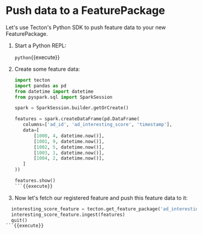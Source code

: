 # Push data to a FeaturePackage

Let's use Tecton's Python SDK to push feature data to your new FeaturePackage.

1. Start a Python REPL:

   `python`{{execute}}

2. Create some feature data:

    ```python
   import tecton
   import pandas as pd
   from datetime import datetime
   from pyspark.sql import SparkSession

   spark = SparkSession.builder.getOrCreate()

   features = spark.createDataFrame(pd.DataFrame(
       columns=['ad_id', 'ad_interesting_score', 'timestamp'],
       data=[
           [1000, 4, datetime.now()],
           [1001, 9, datetime.now()],
           [1002, 5, datetime.now()],
           [1003, 1, datetime.now()],
           [1004, 2, datetime.now()],
       ]
   ))

   features.show()
    ```{{execute}}


3. Now let's fetch our registered feature and push this feature data to it:

  ```python
    interesting_score_feature = tecton.get_feature_package('ad_interesting_score')
    interesting_score_feature.ingest(features)
    quit()
  ```{{execute}}
